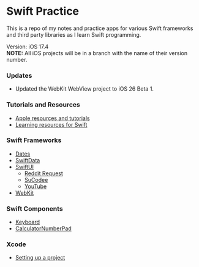 # Swift Practice
This is a repo of my notes and practice apps for various Swift frameworks and third party libraries as I learn Swift programming.

Version: iOS 17.4   
**NOTE:** All iOS projects will be in a branch with the name of their version number.

### Updates
- Updated the WebKit WebView project to iOS 26 Beta 1. 


### Tutorials and Resources
- [Apple resources and tutorials](/apple_resources_and_learning.md)
- [Learning resources for Swift](/learning_resources_for_swift.md)   

### Swift Frameworks
- [Dates](/Swift%20Frameworks/Dates/)   
- [SwiftData](/Swift%20Frameworks/SwiftData/)
- [SwiftUI](/Swift%20Frameworks/SwiftUI/)
  - [Reddit Request](/Swift%20Frameworks/SwiftUI/Reddit/)
  - [SuCodee](/Swift%20Frameworks/SwiftUI/SuCodee/)
  - [YouTube](/Swift%20Frameworks/SwiftUI/YouTube/)
- [WebKit](/Swift%20Frameworks/WebKit/)

### Swift Components
- [Keyboard](/SwiftUI%20Components/Keyboard/)
- [CalculatorNumberPad](/SwiftUI%20Components/Random%20Views/CalculatorNumberPad/)

### Xcode
- [Setting up a project](/setting_up_a_project.md)